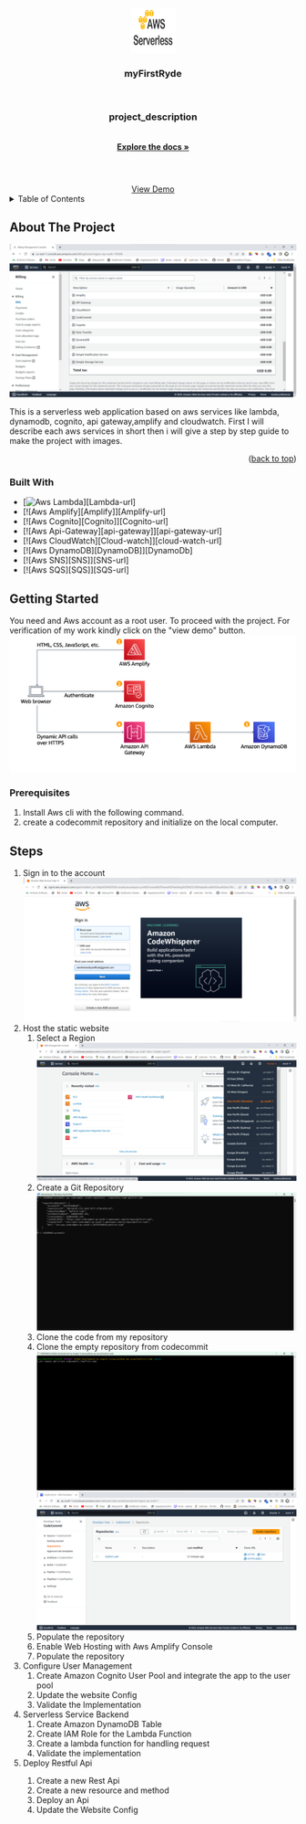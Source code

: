 <br />
<div align="center">
  <a href="https://github.com/github_username/repo_name">
    <img src="images/logo.png" alt="Logo" width="80" height="80">
</a>
<h3 align="center">myFirstRyde</h3>

<br />
<p align="center">
    <h3>project_description</h3>
    <br />
    <a href="#table"><strong>Explore the docs »</strong></a>
    <br />
    <br />
    <h3></h3><br/>
    <a href="https://main.dreulf2ss4g7l.amplifyapp.com/">View Demo</a>
</div>
  <details id="table">
    <summary>Table of Contents</summary>
    <ol>
      <li>
        <a href="#about-the-project">About The Project</a>
        <ul>
          <li><a href="#built-with">Built With</a></li>
        </ul>
      </li>
      <li>
        <a href="#getting-started">Getting Started</a>
        <ul>
          <li><a href="#prerequisites">Prerequisites</a></li>
          <li><a href="#Steps">Steps</a></li>
        </ul>
      </li>
    </ol>
  </details>
  
  ## About The Project

![Product Name Screen Shot][project]

This is a serverless web application based on aws services like lambda, dynamodb, cognito, api gateway,amplify and cloudwatch.
First I will describe each aws services in short then i will give a step by step guide to make the project with images.<br/>

<p align="right">(<a href="#readme-top">back to top</a>)</p>

### Built With

- [![Aws Lambda][Lambda]][Lambda-url]
- [![Aws Amplify][Amplify]][Amplify-url]
- [![Aws Cognito][Cognito]][Cognito-url]
- [![Aws Api-Gateway][api-gateway]][api-gateway-url]
- [![Aws CloudWatch][Cloud-watch]][cloud-watch-url]
- [![Aws DynamoDB][DynamoDB]][DynamoDb]
- [![Aws SNS][SNS]][SNS-url]
- [![Aws SQS][SQS]][SQS-url]

## Getting Started

You need and Aws account as a root user. To proceed with the project. For verification of my work kindly click on the "view demo" button.
![architecture][architecture]

### Prerequisites

1. Install Aws cli with the following command.
2. create a codecommit repository and initialize on the local computer.

## Steps

<ol>
  <li> Sign in to the account<img src="images/0.1.png" alt="region"/></li>
  <li> Host the static website
    <ol>
      <li>Select a Region <img src="images/0.3.png" alt="region"/></li>
      <li>Create a Git Repository<img src="images/5.png" alt="region"/></li>
      <li>Clone the code from my repository</li>
      <li>Clone the empty repository from codecommit<img src="images/7.png" alt="region"/><img src="images/8.png" alt="region"/></li>
      <li>Populate the repository</li>
      <li>Enable Web Hosting with Aws Amplify Console</li>
      <li>Populate the repository</li>
    </ol>
  </li>
  <li> Configure User Management
    <ol>
      <li>Create Amazon Cognito User Pool and integrate the app to the user pool</li>
      <li>Update the website Config</li>
      <li>Validate the Implementation</li>
    </ol>
  </li>
  <li>Serverless Service Backend
  <ol>
    <li>Create Amazon DynamoDB Table</li>
    <li>Create IAM Role for the Lambda Function</li>
    <li>Create a lambda function for handling request</li>
    <li>Validate the implementation</li>
  </ol>
  </li>
  <li>Deploy Restful Api</li>
  <ol>
    <li>Create a new Rest Api</li>
    <li>Create a new resource and method</li>
    <li>Deploy an Api</li>
    <li>Update the Website Config</li>
  </ol>
</ol>

[project]: images/project_image.png

[Lambda]:
[Lambda-url]:
[architecture]:images/architecture.png
